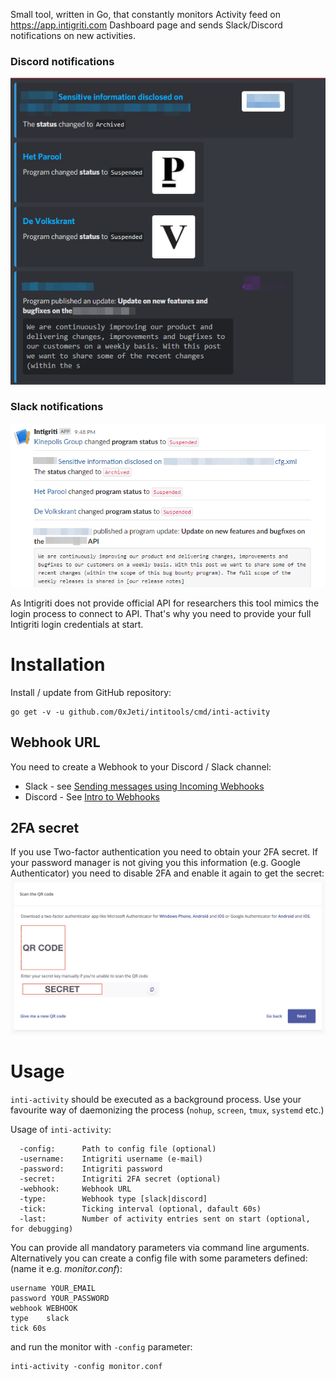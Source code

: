 Small tool, written in Go, that constantly monitors Activity feed on https://app.intigriti.com Dashboard page and sends Slack/Discord notifications on new activities.

### Discord notifications
![Discord notification](https://github.com/0xJeti/intitools/raw/main/image/discord-notify.png)
### Slack notifications
![Slack notification](https://github.com/0xJeti/intitools/raw/main/image/slack-notify.png)

As Intigriti does not provide official API for researchers this tool mimics the login process to connect to API. That's why you need to provide your full Intigriti login credentials at start.


# Installation
Install / update from GitHub repository:
```
go get -v -u github.com/0xJeti/intitools/cmd/inti-activity
```

## Webhook URL
You need to create a Webhook to your Discord / Slack channel:
  * Slack - see [Sending messages using Incoming Webhooks](https://api.slack.com/messaging/webhooks)
  * Discord - See [Intro to Webhooks](https://support.discord.com/hc/en-us/articles/228383668-Intro-to-Webhooks)

## 2FA secret
If you use Two-factor authentication you need to obtain your 2FA secret. If your password manager is not giving you this information (e.g. Google Authenticator) you need to disable 2FA and enable it again to get the secret:
![2FA Secret](https://github.com/0xJeti/intitools/raw/main/image/2fa-secret.jpg)

# Usage
`inti-activity` should be executed as a background process. Use your favourite way of daemonizing the process (`nohup`, `screen`, `tmux`, `systemd` etc.)

Usage of `inti-activity`:
```
  -config:      Path to config file (optional)
  -username:    Intigriti username (e-mail)
  -password:    Intigriti password
  -secret:      Intigriti 2FA secret (optional) 
  -webhook:     Webhook URL
  -type:        Webhook type [slack|discord]
  -tick:        Ticking interval (optional, dafault 60s)
  -last:        Number of activity entries sent on start (optional, for debugging)
```

You can provide all mandatory parameters via command line arguments.
Alternatively you can create a config file with some parameters defined: (name it e.g. *monitor.conf*):

```
username YOUR_EMAIL
password YOUR_PASSWORD
webhook WEBHOOK
type    slack
tick 60s
```

and run the monitor with `-config` parameter:
```
inti-activity -config monitor.conf
```
